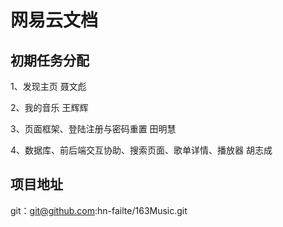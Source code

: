 # 网易云文档

## 初期任务分配

1、发现主页  聂文彪

2、我的音乐  王辉辉

3、页面框架、登陆注册与密码重置  田明慧

4、数据库、前后端交互协助、搜索页面、歌单详情、播放器    胡志成

## 项目地址

git：git@github.com:hn-failte/163Music.git
